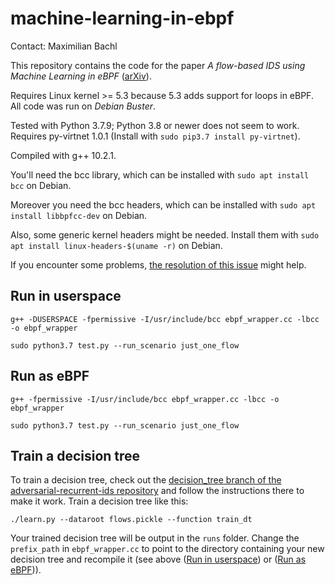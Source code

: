 # machine-learning-in-ebpf
Contact: Maximilian Bachl

This repository contains the code for the paper *A flow-based IDS using Machine Learning in eBPF* ([arXiv](https://arxiv.org/abs/2102.09980)).

Requires Linux kernel >= 5.3 because 5.3 adds support for loops in eBPF. All code was run on *Debian Buster*. 

Tested with Python 3.7.9; Python 3.8 or newer does not seem to work. Requires py-virtnet 1.0.1 (Install with ```sudo pip3.7 install py-virtnet```).

Compiled with g++ 10.2.1. 

You'll need the bcc library, which can be installed with ```sudo apt install bcc``` on Debian. 

Moreover you need the bcc headers, which can be installed with ```sudo apt install libbpfcc-dev``` on Debian. 

Also, some generic kernel headers might be needed. Install them with `sudo apt install linux-headers-$(uname -r)` on Debian. 

If you encounter some problems, [the resolution of this issue](https://github.com/CN-TU/machine-learning-in-ebpf/issues/1) might help. 

## Run in userspace

    g++ -DUSERSPACE -fpermissive -I/usr/include/bcc ebpf_wrapper.cc -lbcc -o ebpf_wrapper
    
    sudo python3.7 test.py --run_scenario just_one_flow
    
## Run as eBPF

    g++ -fpermissive -I/usr/include/bcc ebpf_wrapper.cc -lbcc -o ebpf_wrapper
    
    sudo python3.7 test.py --run_scenario just_one_flow

## Train a decision tree

To train a decision tree, check out the [decision_tree branch of the adversarial-recurrent-ids repository](https://github.com/CN-TU/adversarial-recurrent-ids/tree/decision_tree) and follow the instructions there to make it work. Train a decision tree like this: 

    ./learn.py --dataroot flows.pickle --function train_dt
    
Your trained decision tree will be output in the ```runs``` folder. Change the ```prefix_path``` in ```ebpf_wrapper.cc``` to point to the directory containing your new decision tree and recompile it (see above ([Run in userspace](#run-in-userspace)) or ([Run as eBPF](#run-as-ebpf))). 
